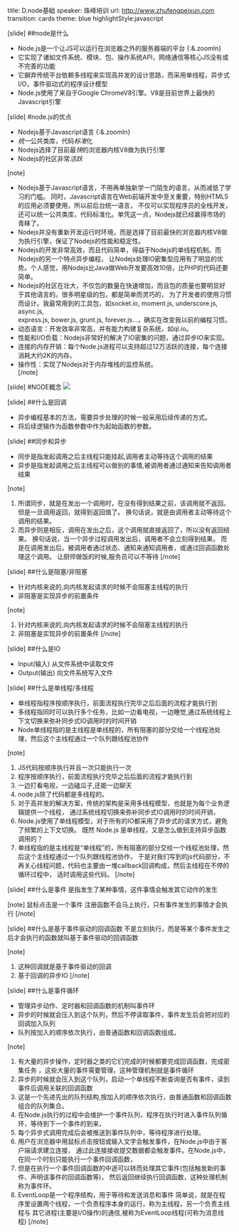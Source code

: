 title: D.node基础
speaker:  珠峰培训
url: http://www.zhufengpeixun.com
transition: cards
theme: blue
highlightStyle:javascript

[slide]
##node是什么
- Node.js是一个让JS可以运行在浏览器之外的<span class="red">服务器端</span>的平台   {:&.zoomIn}
- 它实现了诸如文件系统、模块、包、<span class="red">操作系统API</span>，网络通信等核心JS没有或不完善的功能   
- 它摒弃传统平台依赖多线程来实现高并发的设计思路，而采用<span class="red">单线程</span>，<span class="red">异步式I/O</span>，<span class="red">事件驱动</span>式的程序设计模型  
- Node.js使用了来自于Google ChromeV8引擎。V8是目前世界上<span class="red">最快</span>的Javascript引擎


[slide]
#node.js的优点
* Nodejs基于Javascript语言 {:&.zoomIn}
* *统一*公共类库，代码*标准*化
* Nodejs选择了目前最*快*的浏览器内核V8做为执行引擎
* Nodejs的社区非常*活跃*

[note]
- Nodejs基于Javascript语言，不用再单独新学一门陌生的语言，从而减低了学习的门槛。
同时，Javascript语言在Web前端开发中至关重要，特别HTML5的应用必须要使用，所以前后台统一语言，
不仅可以实现程序员的全栈开发，还可以统一公共类库，代码标准化。单凭这一点，Nodejs就已经赢得市场的青睐了。
- Nodejs并没有重新开发运行时环境，而是选择了目前最快的浏览器内核V8做为执行引擎，保证了Nodejs的性能和稳定性。
- Nodejs的开发非常高效，而且代码简单，得益于Nodejs的单线程机制。而Nodejs的另一个特点异步编程，
让Nodejs处理IO密集型应用有了明显的优势。个人感觉，用Nodejs比Java做Web开发要高效10倍，比PHP的代码还要简单。
- Nodejs的社区在壮大，不仅包的数量在快速增加，而且包的质量也要明显好于其他语言的。很多明星级的包，都是简单而灵巧的，
为了开发者的使用习惯而设计。我最常用到的工具包，如socket.io, moment.js, underscore.js, async.js,  
 express.js, bower.js, grunt.js, forever.js…，确实在改变我以前的编程习惯。  
- 动态语言：开发效率非常高，并有能力构建复杂系统，如ql.io。  
- 性能和I/O负载：Nodejs非常好的解决了IO密集的问题，通过异步IO来实现。  
- 连接的内存开销：每个Node.js进程可以支持超过12万活跃的连接，每个连接消耗大约2K的内存。  
- 操作性：实现了Nodejs对于内存堆栈的监控系统。  
[/note]

[slide]
#NODE概念
<img src="http://7xjf2l.com2.z0.glb.qiniucdn.com/nodeeat.jpg" class="img-responsive">

[slide]
##什么是回调
* 异步编程基本的方法，需要异步处理的时候一般采用<span class="text-warning">后续传递</span>的方式。
* 将后续逻辑作为函数参数中作为起始函数的<span class="text-warning">参数</span>。

[slide]
##同步和异步
* 同步是指发起调用之后主线程只能挂起,调用者<span class="text-warning">主动</span>等待这个调用的结果
* 异步是指发起调用之后主线程可以做别的事情,被调用者通过<span class="text-warning">通知</span>来告知调用者结果

[note]
1. 所谓同步，就是在发出一个调用时，在没有得到结果之前，该调用就不返回。但是一旦调用返回，就得到返回值了。
换句话说，就是由调用者主动等待这个调用的结果。
2. 而异步则是相反，调用在发出之后，这个调用就直接返回了，所以没有返回结果。
换句话说，当一个异步过程调用发出后，调用者不会立刻得到结果。
而是在调用发出后，被调用者通过状态、通知来通知调用者，或通过回调函数处理这个调用。
让厨师做饭的时候,服务员可以不等待
[/note]

[slide]
##什么是阻塞/非阻塞
* 针对<span class="red">内核</span>来说的,向内核发起请求的时候不会阻塞主线程的执行
* 非阻塞是实现异步的<span class="red">前置</span>条件

[note]
1. 针对内核来说的,向内核发起请求的时候不会阻塞主线程的执行
2. 非阻塞是实现异步的前置条件
[/note]


[slide]
##什么是IO
* Input(输入) 从文件系统中<span class="red">读取</span>文件
* Output(输出) 向文件系统<span class="red">写入</span>文件

[slide]
##什么是单线程/多线程
* 单线程指程序按<span class="red">顺序</span>执行，前面流程执行完毕之后后面的流程才能执行到
* 多线程指<span class="red">同时</span>可以执行多个任务，比如一边看电视，一边睡觉,通过系统线程<span class="red">上下文切换</span>来弥补同步式IO调用时的时间开销
* Node单线程指的是<span class="red">主线程</span>是单线程的，所有阻塞的部分交给一个<span class="red">线程池</span>处理，然后这个主线程通过一个队列跟线程池协作

[note]
1. JS代码按顺序执行并且一次只能执行一次 
2. 程序按顺序执行，前面流程执行完毕之后后面的流程才能执行到
3. 一边打看电视，一边磕瓜子,还能一边聊天
1. node.js除了代码都是多线程的。
2. 对于高并发的解决方案，传统的架构是采用多线程模型，也就是为每个业务逻辑提供一个线程，
通过系统线程切换来弥补同步式IO调用时的时间开销，
3. Node.js使用了单线程模型，对于所有的IO都采用了异步式的请求方式，避免了频繁的上下文切换。
既然 Node.js 是单线程，又是怎么做到支持异步函数调用的？
4. 单线程指的是主线程是“单线程”的，所有阻塞的部分交给一个线程池处理，然后这个主线程通过一个队列跟线程池协作，
于是对我们写到的js代码部分，不再关心线程问题，代码也主要由一堆callback回调构成，然后主线程在不停的循环过程中，
适时调用这些代码。
[/note]


[slide]
##什么是事件
是指发生了某种事情，这件事情会<span class="red">触发</span>其它动作的发生

[note]
鼠标点击是一个事件
注册函数不会马上执行，只有事件发生的事情才会执行
[/note]


[slide]
##什么是基于事件驱动的回调函数
不是立刻执行，而是等某个<span class="red">事件发生</span>之后才会执行的函数就叫基于事件驱动的回调函数

[note]
1. 这种回调就是基于事件驱动的回调
2. 基于回调的异步IO
[/note]


[slide]
##什么是事件循环
* 管理异步动作、定时器和回调函数的机制叫<span class="red">事件环</span>
* 异步的时候就会压入到这个队列，然后不停读取事件，事件发生后会把对应的回调<span class="red">加入队列</span>
* 队列按加入的<span class="red">顺序</span>依次执行，由普通函数和回调函数组成。

[note]
1. 有大量的异步操作，定时器之类的它们完成的时候都要完成回调函数，完成密集任务
，这些大量的事件需要管理，这种管理机制就是事件循环
2. 异步的时候就会压入到这个队列，启动一个单线程不断查询是否有事件，读到事件后调用关联的回调函数
3. 这是一个先进先出的队列结构,按加入的顺序依次执行，由普通函数和回调函数组合的队列集合。
1. 在Node.js执行的过程中会维护一个事件队列，程序在执行时进入事件队列循环，等待到下一个事件的到来，
2. 每个异步式调用完成后会被推送到事件队列中，等待程序进行处理。
3. 用户在浏览器中用鼠标点击按钮或输入文字会触发事件，在Node.js中由于客户端请求建立连接，
通过此连接接收提交数据都会触发事件。在Node.js中，在同一个时刻只能执行一个事件回调函数，
4. 但是在执行一个事件回调函数的中途可以转而处理其它事件(包括触发新的事件、声明该事件的回调函数等)，
然后返回继续执行回调函数，这种处理机制称为事件环。
5. EventLoop是一个程序结构，用于等待和发送消息和事件
简单说，就是在程序里设置两个线程，一个负责程序本身的运行，称为主线程，另一个负责主线程与
其它进程(主要是I/O操作)的通信,被称为EventLoop线程(可称为消息线程) 
[/note]
